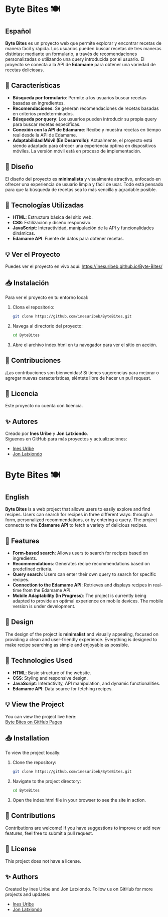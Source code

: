 # Byte Bites 🍽️ 

## Español

**Byte Bites** es un proyecto web que permite explorar y encontrar recetas de manera fácil y rápida. Los usuarios pueden buscar recetas de tres maneras distintas: mediante un formulario, a través de recomendaciones personalizadas o utilizando una query introducida por el usuario. El proyecto se conecta a la API de **Edamame** para obtener una variedad de recetas deliciosas.

## 🌟 Características

- **Búsqueda por formulario**: Permite a los usuarios buscar recetas basadas en ingredientes.
- **Recomendaciones**: Se generan recomendaciones de recetas basadas en criterios predeterminados.
- **Búsqueda por query**: Los usuarios pueden introducir su propia query para buscar recetas específicas.
- **Conexión con la API de Edamame**: Recibe y muestra recetas en tiempo real desde la API de Edamame.
- **Adaptabilidad Móvil (En Desarrollo)**: Actualmente, el proyecto está siendo adaptado para ofrecer una experiencia óptima en dispositivos móviles. La versión móvil está en proceso de implementación.


## 🎨 Diseño

El diseño del proyecto es **minimalista** y visualmente atractivo, enfocado en ofrecer una experiencia de usuario limpia y fácil de usar. Todo está pensado para que la búsqueda de recetas sea lo más sencilla y agradable posible.

## 🚀 Tecnologías Utilizadas

- **HTML**: Estructura básica del sitio web.
- **CSS**: Estilización y diseño responsivo.
- **JavaScript**: Interactividad, manipulación de la API y funcionalidades dinámicas.
- **Edamame API**: Fuente de datos para obtener recetas.

## 💡 Ver el Proyecto

Puedes ver el proyecto en vivo aquí:
https://inesuribeb.github.io/Byte-Bites/

## 📥 Instalación

Para ver el proyecto en tu entorno local:

1. Clona el repositorio:
   ```bash
   git clone https://github.com/inesuribeb/ByteBites.git
   
2. Navega al directorio del proyecto:
   ```bash
   cd ByteBites

3. Abre el archivo index.html en tu navegador para ver el sitio en acción.

## 🤝 Contribuciones
¡Las contribuciones son bienvenidas! Si tienes sugerencias para mejorar o agregar nuevas características, siéntete libre de hacer un pull request.

## 📄 Licencia
Este proyecto no cuenta con licencia.

## ✨ Autores
Creado por **Ines Uribe** y **Jon Latxiondo**.  
Síguenos en GitHub para más proyectos y actualizaciones:  
- [Ines Uribe](https://github.com/inesuribeb)  
- [Jon Latxiondo](https://github.com/Izorrai)


# Byte Bites 🍽️ 

## English

**Byte Bites** is a web project that allows users to easily explore and find recipes. Users can search for recipes in three different ways: through a form, personalized recommendations, or by entering a query. The project connects to the **Edamame API** to fetch a variety of delicious recipes.

## 🌟 Features

- **Form-based search**: Allows users to search for recipes based on ingredients.
- **Recommendations**: Generates recipe recommendations based on predefined criteria.
- **Query search**: Users can enter their own query to search for specific recipes.
- **Connection to the Edamame API**: Retrieves and displays recipes in real-time from the Edamame API.
- **Mobile Adaptability (In Progress)**: The project is currently being adapted to provide an optimal experience on mobile devices. The mobile version is under development.

## 🎨 Design

The design of the project is **minimalist** and visually appealing, focused on providing a clean and user-friendly experience. Everything is designed to make recipe searching as simple and enjoyable as possible.

## 🚀 Technologies Used

- **HTML**: Basic structure of the website.
- **CSS**: Styling and responsive design.
- **JavaScript**: Interactivity, API manipulation, and dynamic functionalities.
- **Edamame API**: Data source for fetching recipes.

## 💡 View the Project

You can view the project live here:  
[Byte Bites on GitHub Pages](https://inesuribeb.github.io/Byte-Bites/)

## 📥 Installation

To view the project locally:

1. Clone the repository:
   ```bash
   git clone https://github.com/inesuribeb/ByteBites.git

2. Navigate to the project directory:
   ```bash
   cd ByteBites

3. Open the index.html file in your browser to see the site in action.

## 🤝 Contributions
Contributions are welcome! If you have suggestions to improve or add new features, feel free to submit a pull request.

## 📄 License
This project does not have a license.

## ✨ Authors
Created by Ines Uribe and Jon Latxiondo.
Follow us on GitHub for more projects and updates:
- [Ines Uribe](https://github.com/inesuribeb)  
- [Jon Latxiondo](https://github.com/Izorrai)
